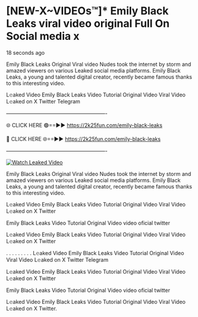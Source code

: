 # [NEW-X~VIDEOs™]* Emily Black Leaks viral video original Full On Social media x

18 seconds ago

Emily Black Leaks Original Viral video Nudes took the internet by storm and amazed viewers on various Leaked social media platforms. Emily Black Leaks, a young and talented digital creator, recently became famous thanks to this interesting video.

L𝚎aked Video Emily Black Leaks Video Tutorial Original Video Viral Video L𝚎aked on X Twitter Telegram

———————————————————-

🌐 CLICK HERE 🟢==►► https://2k25fun.com/emily-black-leaks

🔴 CLICK HERE 🌐==►► https://2k25fun.com/emily-black-leaks

———————————————————-

[![Watch Leaked Video](https://miro.medium.com/v2/resize:fit:828/format:webp/1*cilzJN44JGOrTw9NJCrNHA.gif "Watch Leaked Video")](https://2k25fun.com/emily-black-leaks)

Emily Black Leaks Original Viral video Nudes took the internet by storm and amazed viewers on various Leaked social media platforms. Emily Black Leaks, a young and talented digital creator, recently became famous thanks to this interesting video.

L𝚎aked Video Emily Black Leaks Video Tutorial Original Video Viral Video L𝚎aked on X Twitter

Emily Black Leaks Video Tutorial Original Video video oficial twitter

L𝚎aked Video Emily Black Leaks Video Tutorial Original Video Viral Video L𝚎aked on X Twitter

. . . . . . . . . L𝚎aked Video Emily Black Leaks Video Tutorial Original Video Viral Video L𝚎aked on X Twitter Telegram

L𝚎aked Video Emily Black Leaks Video Tutorial Original Video Viral Video L𝚎aked on X Twitter

Emily Black Leaks Video Tutorial Original Video video oficial twitter

L𝚎aked Video Emily Black Leaks Video Tutorial Original Video Viral Video L𝚎aked on X Twitter.